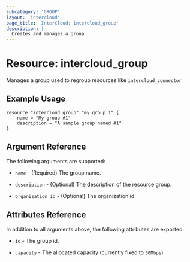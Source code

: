 ```yaml
---
subcategory: 'GROUP'
layout: 'intercloud'
page_title: 'InterCloud: intercloud_group'
description: |-
  Creates and manages a group
---
```


# Resource: intercloud_group

Manages a group used to regroup resources like `intercloud_connector`

## Example Usage

```hcl
resource "intercloud_group" "my_group_1" {
    name = "My group #1"
    description = "A sample group named #1"
}
```

## Argument Reference

The following arguments are supported:

- `name` - (Required) The group name.

- `description` - (Optional) The description of the resource group.

- `organization_id` - (Optional) The organization id.

## Attributes Reference

In addition to all arguments above, the following attributes are exported:

- `id` - The group id.

- `capacity` - The allocated capacity (currently fixed to `50Mbps`)

